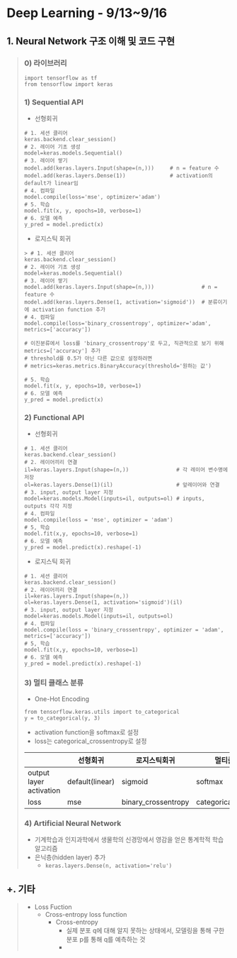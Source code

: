 # Deep Learning  - 9/13~9/16

## 1. Neural Network 구조 이해 및 코드 구현
> ### 0) 라이브러리
> ```
> import tensorflow as tf
> from tensorflow import keras
> ```
> 
> ### 1) Sequential API
> * 선형회귀
> ```
> # 1. 세션 클리어
> keras.backend.clear_session()
> # 2. 레이어 기초 생성
> model=keras.models.Sequential()
> # 3. 레이어 쌓기
> model.add(keras.layers.Input(shape=(n,)))     # n = feature 수
> model.add(keras.layers.Dense(1))              # activation의 default가 linear임
> # 4. 컴파일
> model.compile(loss='mse', optimizer='adam')
> # 5. 학습
> model.fit(x, y, epochs=10, verbose=1)
> # 6. 모델 예측
> y_pred = model.predict(x)
> ```
> * 로지스틱 회귀 
> ```
> > # 1. 세션 클리어
> keras.backend.clear_session()
> # 2. 레이어 기초 생성
> model=keras.models.Sequential()
> # 3. 레이어 쌓기
> model.add(keras.layers.Input(shape=(n,)))               # n = feature 수
> model.add(keras.layers.Dense(1, activation='sigmoid'))  # 분류이기에 activation function 추가
> # 4. 컴파일
> model.compile(loss='binary_crossentropy', optimizer='adam', metrics=['accuracy']) 
>
> # 이진분류에서 loss를 'binary_crossentropy'로 두고, 직관적으로 보기 위해 metrics=['accuracy'] 추가
> # threshold를 0.5가 아닌 다른 값으로 설정하려면 
> # metrics=keras.metrics.BinaryAccuracy(threshold='원하는 값')
> 
> # 5. 학습
> model.fit(x, y, epochs=10, verbose=1)
> # 6. 모델 예측
> y_pred = model.predict(x)
> ```
> 
> ### 2) Functional API
> * 선형회귀
> ```
> # 1. 세션 클리어
> keras.backend.clear_session()
> # 2. 레이어끼리 연결
> il=keras.layers.Input(shape=(n,))               # 각 레이어 변수명에 저장
> ol=keras.layers.Dense(1)(il)                    # 앞레이어와 연결
> # 3. input, output layer 지정
> model=keras.models.Model(inputs=il, outputs=ol) # inputs, outputs 각각 지정
> # 4. 컴파일
> model.compile(loss = 'mse', optimizer = 'adam')
> # 5, 학습
> model.fit(x,y, epochs=10, verbose=1)
> # 6. 모델 예측
> y_pred = model.predict(x).reshape(-1)
> ```
> * 로지스틱 회귀
> ```
> # 1. 세션 클리어
> keras.backend.clear_session()
> # 2. 레이어끼리 연결
> il=keras.layers.Input(shape=(n,))
> ol=keras.layers.Dense(1, activation='sigmoid')(il)
> # 3. input, output layer 지정
> model=keras.models.Model(inputs=il, outputs=ol)
> # 4. 컴파일
> model.compile(loss = 'binary_crossentropy', optimizer = 'adam', metrics=['accuracy'])
> # 5, 학습
> model.fit(x,y, epochs=10, verbose=1)
> # 6. 모델 예측
> y_pred = model.predict(x).reshape(-1)
> ```
> 
> ### 3) 멀티 클래스 분류
> * One-Hot Encoding
> ```
> from tensorflow.keras.utils import to_categorical
> y = to_categorical(y, 3)
> ```
> * activation function을 softmax로 설정
> * loss는 categorical_crossentropy로 설정
>
> |   |선형회귀|로지스틱회귀|멀티클래스 분류|
> |------|---|---|---|
> |output layer activation|default(linear)|sigmoid|softmax|
> |loss|mse|binary_crossentropy|categorical_crossentropy|
>
> ### 4) Artificial Neural Network
> * 기계학습과 인지과학에서 생물학의 신경망에서 영감을 얻은 통계학적 학습 알고리즘
> * 은닉층(hidden layer) 추가
>   * ```keras.layers.Dense(n, activation='relu')```

## +. 기타
> * Loss Fuction
>   * Cross-entropy loss function
>      <img>
>     * Cross-entropy
>       * 실제 분포 q에 대해 알지 못하는 상태에서, 모델링을 통해 구한 분포 p를 통해 q를 예측하는 것
>       * <img>

